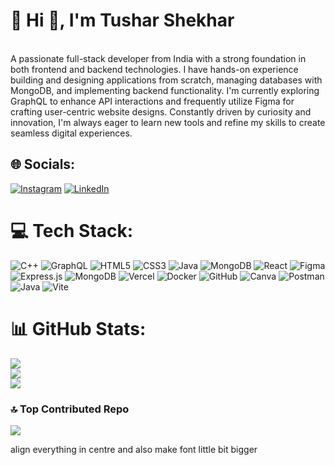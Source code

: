 # 💫 Hi 👋, I'm Tushar Shekhar
<br>A passionate full-stack developer from India with a strong foundation in both frontend and backend technologies. I have hands-on experience building and designing applications from scratch, managing databases with MongoDB, and implementing backend functionality. I'm currently exploring GraphQL to enhance API interactions and frequently utilize Figma for crafting user-centric website designs. Constantly driven by curiosity and innovation, I'm always eager to learn new tools and refine my skills to create seamless digital experiences.


## 🌐 Socials:
[![Instagram](https://img.shields.io/badge/Instagram-%23E4405F.svg?logo=Instagram&logoColor=white)](https://instagram.com/https://www.instagram.com/tusharshekhar_/?next=%2F) [![LinkedIn](https://img.shields.io/badge/LinkedIn-%230077B5.svg?logo=linkedin&logoColor=white)](https://linkedin.com/in/https://www.linkedin.com/in/tushar-shekhar-920272283/) 

# 💻 Tech Stack:
![C++](https://img.shields.io/badge/c++-%2300599C.svg?style=flat&logo=c%2B%2B&logoColor=white) ![GraphQL](https://img.shields.io/badge/-GraphQL-E10098?style=flat&logo=graphql&logoColor=white) ![HTML5](https://img.shields.io/badge/html5-%23E34F26.svg?style=flat&logo=html5&logoColor=white) ![CSS3](https://img.shields.io/badge/css3-%231572B6.svg?style=flat&logo=css3&logoColor=white) ![Java](https://img.shields.io/badge/java-%23ED8B00.svg?style=flat&logo=openjdk&logoColor=white) ![MongoDB](https://img.shields.io/badge/MongoDB-%234ea94b.svg?style=flat&logo=mongodb&logoColor=white) ![React](https://img.shields.io/badge/react-%2320232a.svg?style=flat&logo=react&logoColor=%2361DAFB) ![Figma](https://img.shields.io/badge/figma-%23F24E1E.svg?style=flat&logo=figma&logoColor=white) ![Express.js](https://img.shields.io/badge/express.js-%23404d59.svg?style=flat&logo=express&logoColor=%2361DAFB) ![MongoDB](https://img.shields.io/badge/MongoDB-%234ea94b.svg?style=flat&logo=mongodb&logoColor=white) ![Vercel](https://img.shields.io/badge/vercel-%23000000.svg?style=flat&logo=vercel&logoColor=white) ![Docker](https://img.shields.io/badge/docker-%230db7ed.svg?style=flat&logo=docker&logoColor=white) ![GitHub](https://img.shields.io/badge/github-%23121011.svg?style=flat&logo=github&logoColor=white) ![Canva](https://img.shields.io/badge/Canva-%2300C4CC.svg?style=flat&logo=Canva&logoColor=white) ![Postman](https://img.shields.io/badge/Postman-FF6C37?style=flat&logo=postman&logoColor=white) ![Java](https://img.shields.io/badge/java-%23ED8B00.svg?style=flat&logo=openjdk&logoColor=white) ![Vite](https://img.shields.io/badge/vite-%23646CFF.svg?style=flat&logo=vite&logoColor=white)
# 📊 GitHub Stats:
![](https://github-readme-stats.vercel.app/api?username=TusharShekhar1198&theme=nord&hide_border=false&include_all_commits=false&count_private=false)<br/>
![](https://github-readme-streak-stats.herokuapp.com/?user=TusharShekhar1198&theme=nord&hide_border=false)<br/>
![](https://github-readme-stats.vercel.app/api/top-langs/?username=TusharShekhar1198&theme=nord&hide_border=false&include_all_commits=false&count_private=false&layout=compact)

### 🔝 Top Contributed Repo
![](https://github-contributor-stats.vercel.app/api?username=TusharShekhar1198&limit=5&theme=prussian&combine_all_yearly_contributions=true)

<!-- Proudly created with GPRM ( https://gprm.itsvg.in ) -->
align everything in centre and also make font little bit bigger

